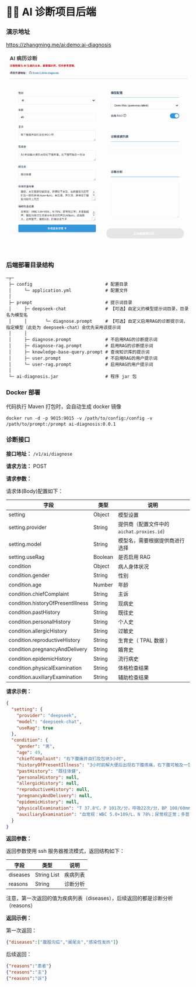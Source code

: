 # 🧑‍⚕ AI 诊断项目后端

### 演示地址

https://zhangming.me/ai:demo:ai-diagnosis

![AI 诊断界面](docs/ai-diagnosis.gif)

### 后端部署目录结构

```
─┬─
 ├─ config                            # 配置目录
 │     └─ application.yml             # 配置文件
 │
 ├─ prompt                            # 提示词目录
 │     ├─ deepseek-chat               # 【可选】自定义的模型提示词目录，目录名为模型名
 │     │       └─ diagnose.prompt     # 【可选】自定义启用RAG的诊断提示词，指定模型（此处为 deepseek-chat）会优先采用该提示词
 │     │
 │     ├─ diagnose.prompt             # 不启用RAG的诊断提示词
 │     ├─ diagnose-rag.prompt         # 启用RAG的诊断提示词
 │     ├─ knowledge-base-query.prompt # 查询知识库的提示词
 │     ├─ user.prompt                 # 不启用RAG的用户提示词
 │     └─ user-rag.prompt             # 启用RAG的用户提示词
 │
 └─ ai-diagnosis.jar                  # 程序 jar 包
```

### Docker 部署

代码执行 Maven 打包时，会自动生成 docker 镜像

```shell
docker run -d -p 9015:9015 -v /path/to/config:/config -v /path/to/prompt:/prompt ai-diagnosis:0.0.1
```

### 诊断接口

**接口地址：** `/v1/ai/diagnose`

**请求方法：** POST

**请求参数：**

请求体(Body)配置如下：

| 字段                                | 类型      | 说明                              |
|-----------------------------------|---------|---------------------------------|
| setting                           | Object  | 模型设置                            |
| setting.provider                  | String  | 提供商（配置文件中的 `aichat.proxies.id`） |
| setting.model                     | String  | 模型名，需要根据提供商进行选择                 |
| setting.useRag                    | Boolean | 是否启用 RAG                        |
| condition                         | Object  | 病人身体状况                          |
| condition.gender                  | String  | 性别                              |
| condition.age                     | Number  | 年龄                              |
| condition.chiefComplaint          | String  | 主诉                              |
| condition.historyOfPresentIllness | String  | 现病史                             |
| condition.pastHistory             | String  | 既往史                             |
| condition.personalHistory         | String  | 个人史                             |
| condition.allergicHistory         | String  | 过敏史                             |
| condition.reproductiveHistory     | String  | 生育史（ TPAL 数据 ）                  |
| condition.pregnancyAndDelivery    | String  | 婚育史                             |
| condition.epidemicHistory         | String  | 流行病史                            |
| condition.physicalExamination     | String  | 体格检查结果                          |
| condition.auxiliaryExamination    | String  | 辅助检查结果                          |

**请求示例：**

```json
{
  "setting": {
    "provider": "deepseek",
    "model": "deepseek-chat",
    "useRag": true
  },
  "condition": {
    "gender": "男",
    "age": 49,
    "chiefComplaint": "右下腹痛并自扪及包块3小时",
    "historyOfPresentIllness": "3小时前解大便后出现右下腹疼痛，右下腹可触及一包块",
    "pastHistory": "既往体健",
    "personalHistory": null,
    "allergicHistory": null,
    "reproductiveHistory": null,
    "pregnancyAndDelivery": null,
    "epidemicHistory": null,
    "physicalExamination": "T 37.8℃，P 101次/分，呼吸22次/分，BP 100/60mmHg。腹软，未见胃肠型蠕动波，肝脾肋下未及，右侧腹股沟区可扪及一圆形肿块(4cm×4cm)，有压痛、界欠清，肿块位于腹股沟韧带上内方",
    "auxiliaryExamination": "血常规：WBC 5.0×109/L，N 78%；尿常规正常；多普勒超声：腹股沟纵切见多层分布混合回声区(4-5cm)，远端膨大，边界整齐；腹部X线：阶梯状液气平"
  }
}
```

**返回参数：**

返回参数使用 ssh 服务器推流模式，返回结构如下：

| 字段       | 类型          | 说明   |
|----------|-------------|------|
| diseases | String List | 疾病列表 |
| reasons  | String      | 诊断分析 |

注意，第一次返回的值为疾病列表（diseases），后续返回的都是诊断分析 （reasons）

**返回示例：**

第一次返回：
```json lines
{"diseases":["腹股沟疝","阑尾炎","感染性发热"]}
```

后续返回：
```json lines
{"reasons":"患者"}
{"reasons":"主"}
{"reasons":"诉"}
```